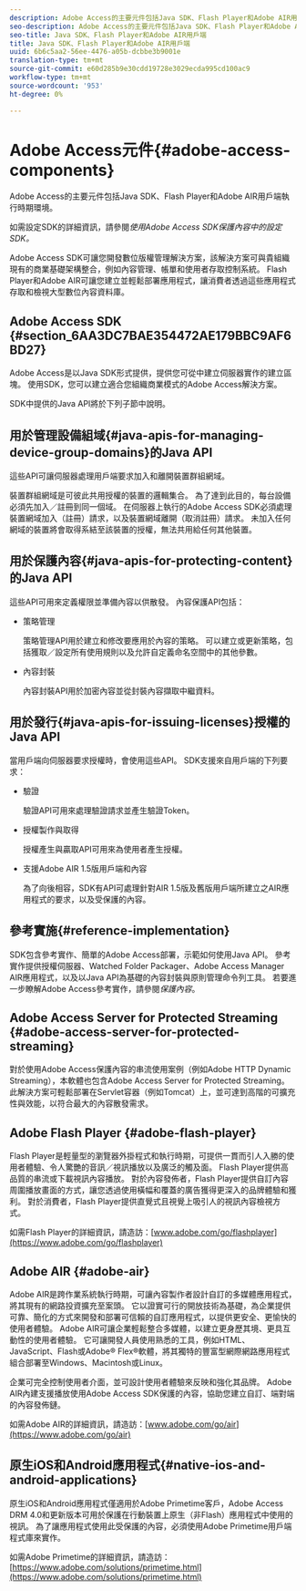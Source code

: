 ```yaml
---
description: Adobe Access的主要元件包括Java SDK、Flash Player和Adobe AIR用戶端執行時期環境。
seo-description: Adobe Access的主要元件包括Java SDK、Flash Player和Adobe AIR用戶端執行時期環境。
seo-title: Java SDK、Flash Player和Adobe AIR用戶端
title: Java SDK、Flash Player和Adobe AIR用戶端
uuid: 6b6c5aa2-56ee-4476-a05b-dcbbe3b9001e
translation-type: tm+mt
source-git-commit: e60d285b9e30cdd19728e3029ecda995cd100ac9
workflow-type: tm+mt
source-wordcount: '953'
ht-degree: 0%

---
```



# Adobe Access元件{#adobe-access-components}

Adobe Access的主要元件包括Java SDK、Flash Player和Adobe AIR用戶端執行時期環境。

如需設定SDK的詳細資訊，請參閱&#x200B;*使用Adobe Access SDK保護內容中的設定SDK。*

Adobe Access SDK可讓您開發數位版權管理解決方案，該解決方案可與貴組織現有的商業基礎架構整合，例如內容管理、帳單和使用者存取控制系統。 Flash Player和Adobe AIR可讓您建立並輕鬆部署應用程式，讓消費者透過這些應用程式存取和檢視大型數位內容資料庫。

## Adobe Access SDK {#section_6AA3DC7BAE354472AE179BBC9AF6BD27}

Adobe Access是以Java SDK形式提供，提供您可從中建立伺服器實作的建立區塊。 使用SDK，您可以建立適合您組織商業模式的Adobe Access解決方案。

SDK中提供的Java API將於下列子節中說明。

## 用於管理設備組域{#java-apis-for-managing-device-group-domains}的Java API

這些API可讓伺服器處理用戶端要求加入和離開裝置群組網域。

裝置群組網域是可彼此共用授權的裝置的邏輯集合。 為了達到此目的，每台設備必須先加入／註冊到同一個域。 在伺服器上執行的Adobe Access SDK必須處理裝置網域加入（註冊）請求，以及裝置網域離開（取消註冊）請求。 未加入任何網域的裝置將會取得系結至該裝置的授權，無法共用給任何其他裝置。

## 用於保護內容{#java-apis-for-protecting-content}的Java API

這些API可用來定義權限並準備內容以供散發。 內容保護API包括：

* 策略管理

   策略管理API用於建立和修改要應用於內容的策略。 可以建立或更新策略，包括獲取／設定所有使用規則以及允許自定義命名空間中的其他參數。

* 內容封裝

   內容封裝API用於加密內容並從封裝內容擷取中繼資料。

## 用於發行{#java-apis-for-issuing-licenses}授權的Java API

當用戶端向伺服器要求授權時，會使用這些API。 SDK支援來自用戶端的下列要求：

* 驗證

   驗證API可用來處理驗證請求並產生驗證Token。

* 授權製作與取得

   授權產生與贏取API可用來為使用者產生授權。

* 支援Adobe AIR 1.5版用戶端和內容

   為了向後相容，SDK有API可處理針對AIR 1.5版及舊版用戶端所建立之AIR應用程式的要求，以及受保護的內容。

## 參考實施{#reference-implementation}

SDK包含參考實作、簡單的Adobe Access部署，示範如何使用Java API。 參考實作提供授權伺服器、Watched Folder Packager、Adobe Access Manager AIR應用程式，以及以Java API為基礎的內容封裝與原則管理命令列工具。 若要進一步瞭解Adobe Access參考實作，請參閱&#x200B;*保護內容*。

## Adobe Access Server for Protected Streaming {#adobe-access-server-for-protected-streaming}

對於使用Adobe Access保護內容的串流使用案例（例如Adobe HTTP Dynamic Streaming），本軟體也包含Adobe Access Server for Protected Streaming。 此解決方案可輕鬆部署在Servlet容器（例如Tomcat）上，並可達到高階的可擴充性與效能，以符合最大的內容散發需求。

## Adobe Flash Player {#adobe-flash-player}

Flash Player是輕量型的瀏覽器外掛程式和執行時期，可提供一貫而引人入勝的使用者體驗、令人驚艷的音訊／視訊播放以及廣泛的觸及面。 Flash Player提供高品質的串流或下載視訊內容播放。 對於內容發佈者，Flash Player提供自訂內容周圍播放畫面的方式，讓您透過使用橫幅和覆蓋的廣告獲得更深入的品牌體驗和獲利。 對於消費者，Flash Player提供直覺式且視覺上吸引人的視訊內容檢視方式。

如需Flash Player的詳細資訊，請造訪：[www.adobe.com/go/flashplayer](https://www.adobe.com/go/flashplayer)

## Adobe AIR {#adobe-air}

Adobe AIR是跨作業系統執行時期，可讓內容製作者設計自訂的多媒體應用程式，將其現有的網路投資擴充至案頭。 它以證實可行的開放技術為基礎，為企業提供可靠、簡化的方式來開發和部署可信賴的自訂應用程式，以提供更安全、更愉快的使用者體驗。 Adobe AIR可讓企業輕鬆整合多媒體，以建立更身歷其境、更具互動性的使用者體驗。 它可讓開發人員使用熟悉的工具，例如HTML、JavaScript、Flash或Adobe® Flex®軟體，將其獨特的豐富型網際網路應用程式組合部署至Windows、Macintosh或Linux。

企業可完全控制使用者介面，並可設計使用者體驗來反映和強化其品牌。 Adobe AIR內建支援播放使用Adobe Access SDK保護的內容，協助您建立自訂、端對端的內容發佈鏈。

如需Adobe AIR的詳細資訊，請造訪：[www.adobe.com/go/air](https://www.adobe.com/go/air)

## 原生iOS和Android應用程式{#native-ios-and-android-applications}

原生iOS和Android應用程式僅適用於Adobe Primetime客戶，Adobe Access DRM 4.0和更新版本可用於保護在行動裝置上原生（非Flash）應用程式中使用的視訊。 為了讓應用程式使用此受保護的內容，必須使用Adobe Primetime用戶端程式庫來實作。

如需Adobe Primetime的詳細資訊，請造訪：[https://www.adobe.com/solutions/primetime.html](https://www.adobe.com/solutions/primetime.html)